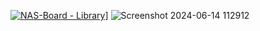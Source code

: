 [![NAS-Board - Library](https://img.shields.io/badge/EBYTE-Lora-blue)](https://)]
![Screenshot 2024-06-14 112912](https://github.com/Kechuuu/EBYTE-NAS/assets/117384007/42470df9-05a7-4936-b3dc-5dda579206ba)
